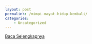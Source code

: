 ```yaml
---
layout: post
permalink: /mimpi-mayat-hidup-kembali/
categories:
    - Uncategorized
---
```


[Baca Selengkapnya](/03)